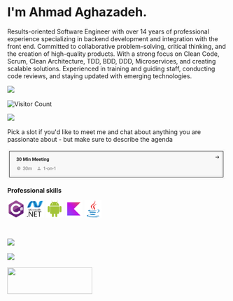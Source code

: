 <h1 align="left">I'm Ahmad Aghazadeh. </h1>

<p>
Results-oriented Software Engineer with over 14 years of professional experience specializing in backend development and integration with the front end. Committed to collaborative problem-solving, critical thinking, and the creation of high-quality products. With a strong focus on Clean Code, Scrum, Clean Architecture, TDD, BDD, DDD, Microservices, and creating scalable solutions. Experienced in training and guiding staff, conducting code reviews, and staying updated with emerging technologies.

</p>
<p align="left">
 <a href="https://linkedin.com/in/AhmadAghazadeh" target="_blank">
  <img src="https://img.icons8.com/fluent/48/000000/linkedin.png" />
 </a>
</p>

![Visitor Count](https://visitor-badge.laobi.icu/badge?page_id=AhmadAghazadeh)

 
 <a href="https://github.com/ahmadaghazadeh" target="_blank">
  <img src="(https://visitor-badge.laobi.icu/badge?page_id=AhmadAghazadeh)" />
 </a>
 
 Pick a slot if you'd like to meet me and chat about anything you are passionate about - but make sure to describe the agenda
 
 <a href="https://calendly.com/ahmad-aghazadeh-a/wallester" target="_blank"><img width="498" alt="meet_link" src="resources/30MinMeetting.png"></a>

 
   
<p align="left"> 
 <strong>
   Professional skills
  </strong>
</p>

<p align="left"> 
  <img src="https://raw.githubusercontent.com/devicons/devicon/master/icons/csharp/csharp-original.svg" alt="csharp" width="40" height="40" />
  <img src="https://raw.githubusercontent.com/devicons/devicon/master/icons/dot-net/dot-net-original-wordmark.svg" alt="dotnet" width="40" height="40" />
  <img src="https://raw.githubusercontent.com/devicons/devicon/master/icons/android/android-original.svg" alt="android" width="40" height="40" />
  <img src="https://raw.githubusercontent.com/devicons/devicon/master/icons/kotlin/kotlin-original.svg" alt="kotlin" width="40" height="40" />
  <img src="https://raw.githubusercontent.com/devicons/devicon/master/icons/java/java-original.svg" alt="java" width="40" height="40" />
</p>
</br>
<p align="left">
 <a href="#" alt="Ahmad Aghazadeh's github stats">
  <img src="https://github-readme-stats.vercel.app/api?username=AhmadAghazadeh&show_icons=true&hide=contribs" />
 </a>
</p>
  
<p align="left">
 <a href="https://stackoverflow.com/users/1770868/ahmad-aghazadeh" alt="Ahmad Aghazadeh's Stackoverflow stats">
  <img src="https://stackexchange.com/users/flair/1972221.png" />
 </a>
</p>
  
  
<p align="left">
 <a href="https://www.buymeacoffee.com/AhmadAghazadeh" target="_blank">
  <img src="https://cdn.buymeacoffee.com/buttons/v2/default-orange.png" height="61" width="194" />
 </a>
</p>

